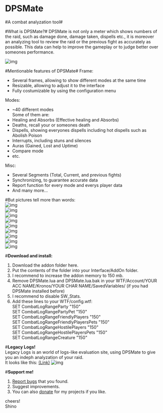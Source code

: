 # DPSMate #
#A combat analyzation tool#

#What is DPSMate?#
DPSMate is not only a meter which shows numbers of the raid, such as damage done, damage taken, dispells etc., it is moreover an analyzing tool to review the raid or the previous fight as accurately as possible. This data can help to improve the gameplay or to judge better over someones performance.

![img](http://i.imgur.com/I7vgsIj.png)  

#Mentionable features of DPSMate#
Frame:   
- Several frames, allowing to show different modes at the same time   
- Resizable, allowing to adjust it to the interface   
- Fully costumizable by using the configuration menu   

Modes:   
- ~40 different modes   
Some of them are:   
- Healing and Absorbs (Effective healing and Absorbs)   
- Deaths, recall your or someones death   
- Dispells, showing everyones dispells including hot dispells such as Abolish Poison   
- Interrupts, including stuns and silences   
- Auras (Gained, Lost and Uptime)   
- Compare mode      
- etc.   

Misc:   
- Several Segments (Total, Current, and previous fights)   
- Synchronizing, to guarantee accurate data   
- Report function for every mode and everys player data    
- And many more...   

#But pictures tell more than words:   
![img](http://i.imgur.com/tjjeryJ.png)  
![img](http://i.imgur.com/MwPGjKk.png)  
![img](http://i.imgur.com/psYZ7ND.png)  
![img](http://i.imgur.com/3YaqUz0.png)  
![img](http://i.imgur.com/3YuNJaV.png)  
![img](http://i.imgur.com/79iyOov.png)  
![img](http://i.imgur.com/pnIia7A.png)  
![img](http://i.imgur.com/AObESgI.jpg)  
![img](http://i.imgur.com/jOTG3ip.png)  

#**Download and install:** 
1. Download the addon folder here.
2. Put the contents of the folder into your Interface/AddOn folder.  
3. I recommend to increase the addon memory to 150 mb.
4. Remove DPSMate.lua and DPSMate.lua.bak in your WTF/Account/YOUR ACC NAME/Kronos/YOUR CHAR NAME/SavedVariables/ (if you had DPSMate installed before)
5. I recommend to disable SW_Stats.  
6. Add these lines to your WTF/config.wtf:  
SET CombatLogRangeParty "150"  
SET CombatLogRangePartyPet "150"  
SET CombatLogRangeFriendlyPlayers "150"  
SET CombatLogRangeFriendlyPlayersPets "150"  
SET CombatLogRangeHostilePlayers "150"  
SET CombatLogRangeHostilePlayersPets "150"  
SET CombatLogRangeCreature "150"  

#**Legacy Logs!**  
Legacy Logs is an world of logs-like evaluation site, using DPSMate to give you an indeph analyzation of your raid.   
It looks like this: [(Link)](http://legacy-logs.com/#)
![img](https://gyazo.com/31527f36b405dcd131ff495a4f96201b.png)  

#**Support me!**   
1. [Report bugs](https://github.com/Geigerkind/DPSMate/issues) that you found.
2. Suggest improvements. 
3. You can also [donate](https://www.paypal.com/cgi-bin/webscr?cmd=_s-xclick&hosted_button_id=57SWBZ3B7RTTQ) for my projects if you like.

cheers!  
Shino